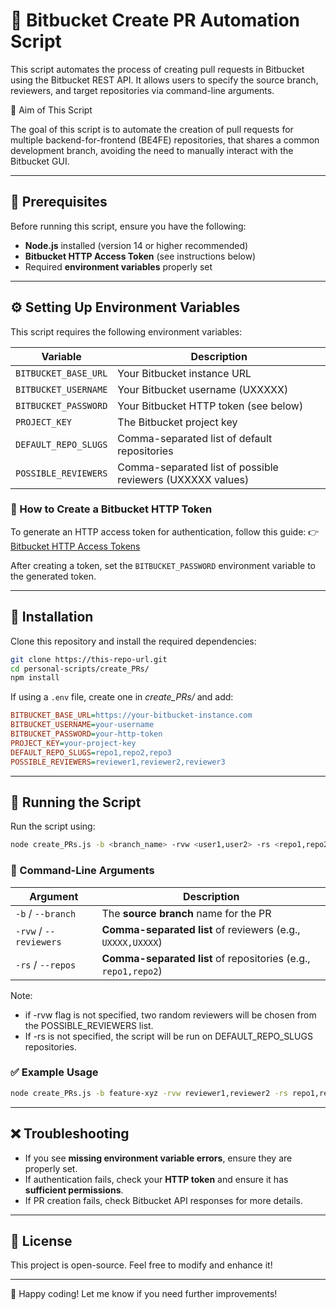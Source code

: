 # 🚀 Bitbucket Create PR Automation Script

This script automates the process of creating pull requests in Bitbucket using the Bitbucket REST API. It allows users to specify the source branch, reviewers, and target repositories via command-line arguments.

🎯 Aim of This Script

The goal of this script is to automate the creation of pull requests for multiple backend-for-frontend (BE4FE) repositories, that shares a common development branch, avoiding the need to manually interact with the Bitbucket GUI.

---

## 📌 Prerequisites

Before running this script, ensure you have the following:

- **Node.js** installed (version 14 or higher recommended)
- **Bitbucket HTTP Access Token** (see instructions below)
- Required **environment variables** properly set

---

## ⚙️ Setting Up Environment Variables

This script requires the following environment variables:

| Variable               | Description                                                      |
|------------------------|------------------------------------------------------------------|                
| `BITBUCKET_BASE_URL`   | Your Bitbucket instance URL                                      |
| `BITBUCKET_USERNAME`   | Your Bitbucket username (UXXXXX)                                 |
| `BITBUCKET_PASSWORD`   | Your Bitbucket HTTP token (see below)                            |
| `PROJECT_KEY`          | The Bitbucket project key                                        |
| `DEFAULT_REPO_SLUGS`   | Comma-separated list of default repositories                     |
| `POSSIBLE_REVIEWERS`   | Comma-separated list of possible reviewers (UXXXXX values)       |

### 🔑 How to Create a Bitbucket HTTP Token

To generate an HTTP access token for authentication, follow this guide:
👉 [Bitbucket HTTP Access Tokens](https://confluence.atlassian.com/bitbucketserver/http-access-tokens-939515499.html)

After creating a token, set the `BITBUCKET_PASSWORD` environment variable to the generated token.

---

## 📜 Installation

Clone this repository and install the required dependencies:

```sh
git clone https://this-repo-url.git
cd personal-scripts/create_PRs/
npm install
```

If using a `.env` file, create one in _create_PRs/_ and add:

```ini
BITBUCKET_BASE_URL=https://your-bitbucket-instance.com
BITBUCKET_USERNAME=your-username
BITBUCKET_PASSWORD=your-http-token
PROJECT_KEY=your-project-key
DEFAULT_REPO_SLUGS=repo1,repo2,repo3
POSSIBLE_REVIEWERS=reviewer1,reviewer2,reviewer3
```

---

## 🚀 Running the Script

Run the script using:

```sh
node create_PRs.js -b <branch_name> -rvw <user1,user2> -rs <repo1,repo2>
```

### 🔹 Command-Line Arguments

| Argument    | Description                                              |
|-------------|----------------------------------------------------------|
| `-b` / `--branch` | The **source branch** name for the PR                   |
| `-rvw` / `--reviewers` | **Comma-separated list** of reviewers (e.g., `UXXXX,UXXXX`) |
| `-rs` / `--repos` | **Comma-separated list** of repositories (e.g., `repo1,repo2`) |

Note: 
* if -rvw flag is not specified, two random reviewers will be chosen from the POSSIBLE_REVIEWERS list.
* If -rs is not specified, the script will be run on DEFAULT_REPO_SLUGS repositories.

### ✅ Example Usage

```sh
node create_PRs.js -b feature-xyz -rvw reviewer1,reviewer2 -rs repo1,repo2
```

---

## ❌ Troubleshooting

- If you see **missing environment variable errors**, ensure they are properly set.
- If authentication fails, check your **HTTP token** and ensure it has **sufficient permissions**.
- If PR creation fails, check Bitbucket API responses for more details.

---

## 📄 License

This project is open-source. Feel free to modify and enhance it!

---

🚀 Happy coding! Let me know if you need further improvements!

